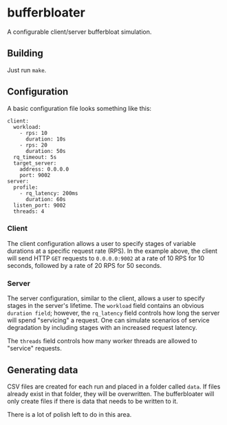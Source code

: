 # bufferbloater
A configurable client/server bufferbloat simulation.

## Building

Just run `make`.

## Configuration

A basic configuration file looks something like this:
```
client:
  workload:
    - rps: 10
      duration: 10s
    - rps: 20
      duration: 50s
  rq_timeout: 5s
  target_server:
    address: 0.0.0.0
    port: 9002
server:
  profile:
    - rq_latency: 200ms
      duration: 60s
  listen_port: 9002
  threads: 4
```

### Client

The client configuration allows a user to specify stages of variable durations
at a specific request rate (RPS). In the example above, the client will send
HTTP `GET` requests to `0.0.0.0:9002` at a rate of 10 RPS for 10 seconds,
followed by a rate of 20 RPS for 50 seconds.

### Server

The server configuration, similar to the client, allows a user to specify stages
in the server's lifetime. The `workload` field contains an obvious `duration
field`; however, the `rq_latency` field controls how long the server
will spend "servicing" a request. One can simulate scenarios of service
degradation by including stages with an increased request latency.

The `threads` field controls how many worker threads are allowed to "service"
requests.

## Generating data

CSV files are created for each run and placed in a folder called `data`. If
files already exist in that folder, they will be overwritten. The bufferbloater
will only create files if there is data that needs to be written to it.

There is a lot of polish left to do in this area.
